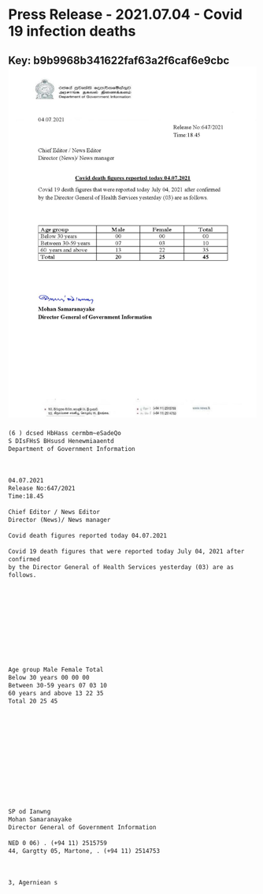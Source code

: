 # Press Release - 2021.07.04 - Covid 19 infection deaths 
Key: b9b9968b341622faf63a2f6caf6e9cbc 
![img](img/b9b9968b341622faf63a2f6caf6e9cbc.jpg)
---
```
(6 ) dcsed HbHass cermbm~eSadeQo
S DIsFHsS BHsusd Henewmiaaentd
Department of Government Information

 

04.07.2021
Release No:647/2021
Time:18.45

Chief Editor / News Editor
Director (News)/ News manager

Covid death figures reported today 04.07.2021

Covid 19 death figures that were reported today July 04, 2021 after confirmed
by the Director General of Health Services yesterday (03) are as follows.

 

 

 

 

 

Age group Male Female Total
Below 30 years 00 00 00
Between 30-59 years 07 03 10
60 years and above 13 22 35
Total 20 25 45

 

 

 

 

 

 

SP od Ianwng
Mohan Samaranayake
Director General of Government Information

NED 0 06) . (+94 11) 2515759
44, Gargtty 05, Martone, . (+94 11) 2514753

   

3, Agerniean s

```
